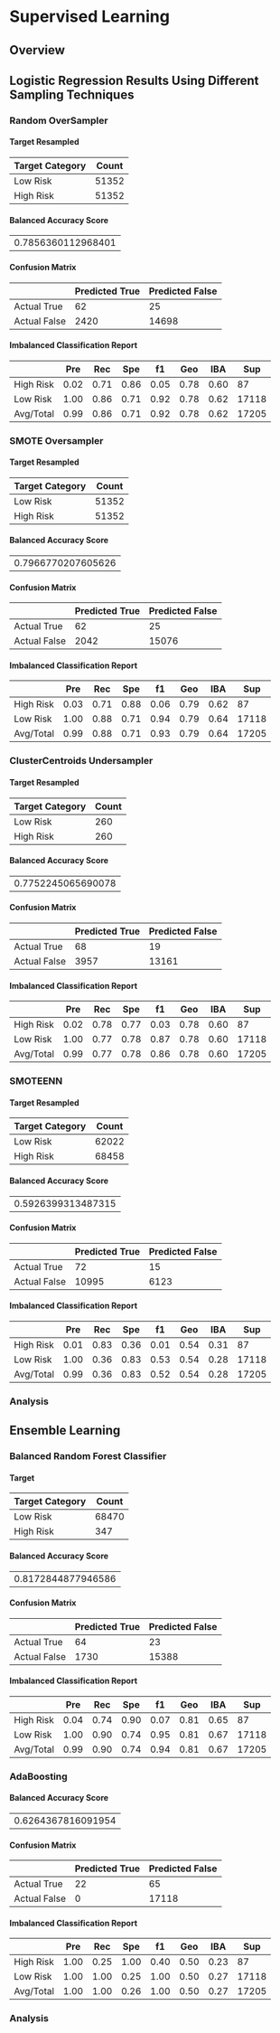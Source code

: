 # Supervised Learning

## Overview

## Logistic Regression Results Using Different Sampling Techniques



### Random OverSampler

#### Target Resampled
<table>
  <thead>
    <tr>
      <th>Target Category</th>
      <th>Count</th>
    </tr>
  </thead
  <tbody>
    <tr>
      <td>Low Risk</td>
      <td>51352</td>
     </tr>
    <tr>
      <td>High Risk</td>
      <td>51352</td>
    </tr>
  </tbody>
</table>

#### Balanced Accuracy Score
<table>
  <tbody>
    <tr>
      <td>0.7856360112968401</td>
    </tr>
  </tbody>
</table>

#### Confusion Matrix
<table>
  <thead>
    <tr>
      <th></th>
      <th>Predicted True</th>
      <th>Predicted False</th>
    </tr>
  </thead
  <tbody>
    <tr>
       <td>Actual True</td>
       <td>62</td>
       <td>25</td>
    </tr>
    <tr>
      <td>Actual False</td>
      <td>2420</td>
      <td>14698</td>
    </tr>
  </tbody>
</table>

#### Imbalanced Classification Report
<table>
  <thead>
    <tr>
      <th></th>
      <th>Pre</th>
      <th>Rec</th>
      <th>Spe</th>
      <th>f1</th>
      <th>Geo</th>
      <th>IBA</th>
      <th>Sup</th>
    </tr>
  </thead
  <tbody>
    <tr>
       <td>High Risk</td>
       <td>0.02</td>
       <td>0.71</td>
       <td>0.86</td>
       <td>0.05</td>
       <td>0.78</td>
       <td>0.60</td>
       <td>87</td>
    </tr>
    <tr>
       <td>Low Risk </td>
       <td>1.00</td>
       <td>0.86</td>
       <td>0.71</td>
       <td>0.92</td>
       <td>0.78</td>
       <td>0.62</td>
       <td>17118</td>
    </tr>
    <tr>
       <td>Avg/Total</td>
       <td>0.99</td>
       <td>0.86</td>
       <td>0.71</td>
       <td>0.92</td>
       <td>0.78</td>
       <td>0.62</td>
       <td>17205</td>
    </tr>
  </tbody>
</table>



### SMOTE Oversampler

#### Target Resampled
<table>
  <thead>
    <tr>
      <th>Target Category</th>
      <th>Count</th>
    </tr>
  </thead
  <tbody>
    <tr>
      <td>Low Risk</td>
      <td>51352</td>
    </tr>
    <tr>
      <td>High Risk</td>
      <td>51352</td>
    </tr>
  </tbody>
</table>

#### Balanced Accuracy Score
<table>
  <tbody>
    <tr>
        <td>0.7966770207605626</td>
    </tr>
  </tbody>
</table>

#### Confusion Matrix
<table>
  <thead>
    <tr>
      <th></th>
      <th>Predicted True</th>
      <th>Predicted False</th>
    </tr>
  </thead
  <tbody>
    <tr>
       <td>Actual True</td>
       <td>62</td>
       <td>25</td>
    </tr>
    <tr>
      <td>Actual False</td>
      <td>2042</td>
      <td>15076</td>
    </tr>
  </tbody>
</table>

#### Imbalanced Classification Report
<table>
  <thead>
    <tr>
      <th></th>
      <th>Pre</th>
      <th>Rec</th>
      <th>Spe</th>
      <th>f1</th>
      <th>Geo</th>
      <th>IBA</th>
      <th>Sup</th>
    </tr>
  </thead
  <tbody>
    <tr>
      <td>High Risk</td>
      <td>0.03</td>
      <td>0.71</td>
      <td>0.88</td>
      <td>0.06</td>
      <td>0.79</td>
      <td>0.62</td>
      <td>87</td>
    </tr>
    <tr>
      <td>Low Risk </td>
      <td>1.00</td>
      <td>0.88</td>
      <td>0.71</td>
      <td>0.94</td>
      <td>0.79</td>
      <td>0.64</td>
      <td>17118</td>
    </tr>
    <tr>
      <td>Avg/Total</td>
      <td>0.99</td>
      <td>0.88</td>
      <td>0.71</td>
      <td>0.93</td>
      <td>0.79</td>
      <td>0.64</td>
      <td>17205</td>
    </tr>
  </tbody>
</table>



### ClusterCentroids Undersampler

#### Target Resampled
<table>
  <thead>
    <tr>
      <th>Target Category</th>
      <th>Count</th>
    </tr>
  </thead
  <tbody>
    <tr>
      <td>Low Risk</td>
      <td>260</td>
    </tr>
    <tr>
      <td>High Risk</td>
      <td>260</td>
    </tr>
  </tbody>
</table>

#### Balanced Accuracy Score
<table>
  <tbody>
    <tr>
        <td>0.7752245065690078</td>
    </tr>
  </tbody>
</table>

#### Confusion Matrix
<table>
  <thead>
    <tr>
      <th></th>
      <th>Predicted True</th>
      <th>Predicted False</th>
    </tr>
  </thead
  <tbody>
    <tr>
       <td>Actual True</td>
       <td>68</td>
       <td>19</td>
    </tr>
    <tr>
      <td>Actual False</td>
      <td>3957</td>
      <td>13161</td>
    </tr>
  </tbody>
</table>

#### Imbalanced Classification Report
<table>
  <thead>
     <tr>
      <th></th>
      <th>Pre</th>
      <th>Rec</th>
      <th>Spe</th>
      <th>f1</th>
      <th>Geo</th>
      <th>IBA</th>
      <th>Sup</th>
    </tr>
  </thead
  <tbody>
    <tr>
       <td>High Risk</td>
       <td>0.02</td>
       <td>0.78</td>
       <td>0.77</td>
       <td>0.03</td>
       <td>0.78</td>
       <td>0.60</td>
       <td>87</td>
    </tr>
    <tr>
       <td>Low Risk</td>
       <td>1.00</td>
       <td>0.77</td>
       <td>0.78</td>
       <td>0.87</td>
       <td>0.78</td>
       <td>0.60</td>
       <td>17118</td>
    </tr>
    <tr>
       <td>Avg/Total</td>
       <td>0.99</td>
       <td>0.77</td>
       <td>0.78</td>
       <td>0.86</td>
       <td>0.78</td>
       <td>0.60</td>
       <td>17205</td>
    </tr>
  </tbody>
</table>



### SMOTEENN

#### Target Resampled
<table>
  <thead>
    <tr>
      <th>Target Category</th>
      <th>Count</th>
    </tr>
  </thead
  <tbody>
    <tr>
      <td>Low Risk</td>
      <td>62022</td>
    </tr>
    <tr>
      <td>High Risk</td>
      <td>68458</td>
    </tr>
  </tbody>
</table>

#### Balanced Accuracy Score
<table>
  <tbody>
    <tr>
        <td>0.5926399313487315</td>
    </tr>
  </tbody>
</table>

#### Confusion Matrix
<table>
  <thead>
    <tr>
      <th></th>
      <th>Predicted True</th>
      <th>Predicted False</th>
    </tr>
  </thead
  <tbody>
    <tr>
       <td>Actual True</td>
       <td>72</td>
       <td>15</td>
    </tr>
    <tr>
      <td>Actual False</td>
      <td>10995</td>
      <td>6123</td>
    </tr>
  </tbody>
</table>

#### Imbalanced Classification Report
<table>
  <thead>
    <tr>
      <th></th>
      <th>Pre</th>
      <th>Rec</th>
      <th>Spe</th>
      <th>f1</th>
      <th>Geo</th>
      <th>IBA</th>
      <th>Sup</th>
    </tr>
  </thead
  <tbody>
    <tr>
       <td>High Risk</td>
       <td>0.01</td>
       <td>0.83</td>
       <td>0.36</td>
       <td>0.01</td>
       <td>0.54</td>
       <td>0.31</td>
       <td>87</td>
    </tr>
    <tr>
       <td>Low Risk</td>
       <td>1.00</td>
       <td>0.36</td>
       <td>0.83</td>
       <td>0.53</td>
       <td>0.54</td>
       <td>0.28</td>
       <td>17118</td>
    </tr>
    <tr>
       <td>Avg/Total</td>                                   
       <td>0.99</td>
       <td>0.36</td>
       <td>0.83</td>
       <td>0.52</td>
       <td>0.54</td>
       <td>0.28</td>
       <td>17205</td>
    </tr>
  </tbody>
</table>

### Analysis

## Ensemble Learning

### Balanced Random Forest Classifier


#### Target
<table>
  <thead>
    <tr>
      <th>Target Category</th>
      <th>Count</th>
    </tr>
  </thead
  <tbody>
    <tr>
      <td>Low Risk</td>
      <td>68470</td>
    </tr>
    <tr>
      <td>High Risk</td>
      <td>347</td>
    </tr>
  </tbody>
</table>

#### Balanced Accuracy Score
<table>
  <tbody>
    <tr>
        <td>0.8172844877946586</td>
    </tr>
  </tbody>
</table>

#### Confusion Matrix
<table>
  <thead>
    <tr>
      <th></th>
      <th>Predicted True</th>
      <th>Predicted False</th>
    </tr>
  </thead
  <tbody>
    <tr>
       <td>Actual True</td>
       <td>64</td>
       <td>23</td>
    </tr>
    <tr>
      <td>Actual False</td>
      <td>1730</td>
      <td>15388</td>
    </tr>
  </tbody>
</table>

#### Imbalanced Classification Report
<table>
  <thead>
    <tr>
      <th></th>
      <th>Pre</th>
      <th>Rec</th>
      <th>Spe</th>
      <th>f1</th>
      <th>Geo</th>
      <th>IBA</th>
      <th>Sup</th>
    </tr>
  </thead
  <tbody>
    <tr>
       <td>High Risk</td>
       <td>0.04</td>
       <td>0.74</td>
       <td>0.90</td>
       <td>0.07</td>
       <td>0.81</td>
       <td>0.65</td>
       <td>87</td>
    </tr>
    <tr>
       <td>Low Risk</td>
       <td>1.00</td>
       <td>0.90</td>
       <td>0.74</td>
       <td>0.95</td>
       <td>0.81</td>
       <td>0.67</td>
       <td>17118</td>
    </tr>
    <tr>
       <td>Avg/Total</td>
       <td>0.99 </td>                                  
       <td>0.90</td>
       <td>0.74</td>
       <td>0.94</td>
       <td>0.81</td>
       <td>0.67</td>
       <td>17205</td>
    </tr>
  </tbody>
</table>


### AdaBoosting


#### Balanced Accuracy Score
<table>
  <tbody>
    <tr>
        <td>0.6264367816091954</td>
    </tr>
  </tbody>
</table>

#### Confusion Matrix
<table>
  <thead>
    <tr>
      <th></th>
      <th>Predicted True</th>
      <th>Predicted False</th>
    </tr>
  </thead
  <tbody>
    <tr>
       <td>Actual True</td>
       <td>22</td>
       <td>65</td>
    </tr>
    <tr>
      <td>Actual False</td>
      <td>0</td>
      <td>17118</td>
    </tr>
  </tbody>
</table>

#### Imbalanced Classification Report
<table>
  <thead>
    <tr>
      <th></th>
      <th>Pre</th>
      <th>Rec</th>
      <th>Spe</th>
      <th>f1</th>
      <th>Geo</th>
      <th>IBA</th>
      <th>Sup</th>
    </tr>
  </thead
  <tbody>
    <tr>
       <td>High Risk</td>
       <td>1.00</td>
       <td>0.25</td>
       <td>1.00</td>
       <td>0.40</td>
       <td>0.50</td>
       <td>0.23</td>
       <td>87</td>
    </tr>
    <tr>
       <td>Low Risk</td>
       <td>1.00</td>
       <td>1.00</td>
       <td>0.25</td>
       <td>1.00</td>
       <td>0.50</td>
       <td>0.27</td>
       <td>17118</td>
    </tr>
    <tr>
       <td>Avg/Total</td>                                   
       <td>1.00</td>                                   
       <td>1.00</td>
       <td>0.26</td>
       <td>1.00</td>
       <td>0.50</td>
       <td>0.27</td>
       <td>17205</td>
    </tr>
  </tbody>
</table>




### Analysis
